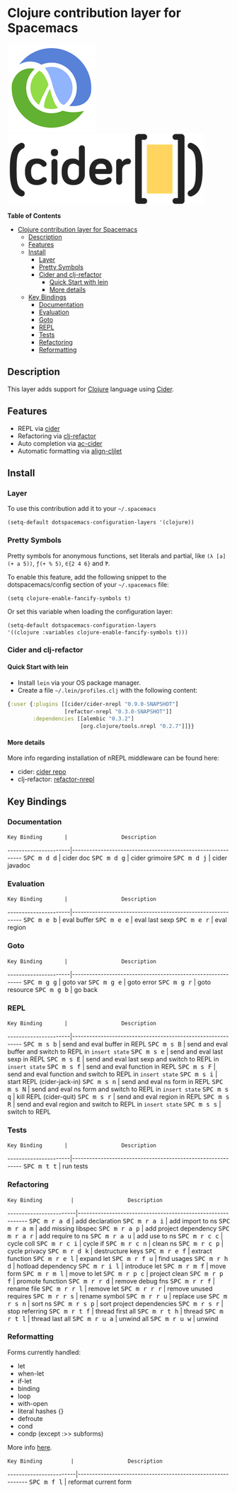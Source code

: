 # Clojure contribution layer for Spacemacs

![logo_clojure](img/clojure.png) ![logo_cider](img/cider.png)

<!-- markdown-toc start - Don't edit this section. Run M-x markdown-toc/generate-toc again -->
**Table of Contents**

- [Clojure contribution layer for Spacemacs](#clojure-contribution-layer-for-spacemacs)
    - [Description](#description)
    - [Features](#features)
    - [Install](#install)
        - [Layer](#layer)
        - [Pretty Symbols](#pretty-symbols)
        - [Cider and clj-refactor](#cider-and-clj-refactor)
            - [Quick Start with lein](#quick-start-with-lein)
            - [More details](#more-details)
    - [Key Bindings](#key-bindings)
        - [Documentation](#documentation)
        - [Evaluation](#evaluation)
        - [Goto](#goto)
        - [REPL](#repl)
        - [Tests](#tests)
        - [Refactoring](#refactoring)
        - [Reformatting](#reformatting)

<!-- markdown-toc end -->

## Description

This layer adds support for [Clojure][] language using [Cider][].

## Features

- REPL via [cider][]
- Refactoring via [clj-refactor][]
- Auto completion via [ac-cider][]
- Automatic formatting via [align-cljlet][]

## Install

### Layer

To use this contribution add it to your `~/.spacemacs`

```elisp
(setq-default dotspacemacs-configuration-layers '(clojure))
```

### Pretty Symbols

Pretty symbols for anonymous functions, set literals and partial, like `(λ [a] (+ a 5))`, `ƒ(+ % 5)`, `∈{2 4 6}` and `Ƥ`.

To enable this feature, add the following snippet to the dotspacemacs/config
section of your `~/.spacemacs` file:

```elisp
(setq clojure-enable-fancify-symbols t)
```

Or set this variable when loading the configuration layer:
```elisp
(setq-default dotspacemacs-configuration-layers
'((clojure :variables clojure-enable-fancify-symbols t)))
```

### Cider and clj-refactor

#### Quick Start with lein

- Install `lein` via your OS package manager.
- Create a file `~/.lein/profiles.clj` with the following content:

```clj
{:user {:plugins [[cider/cider-nrepl "0.9.0-SNAPSHOT"]
                  [refactor-nrepl "0.3.0-SNAPSHOT"]]
        :dependencies [[alembic "0.3.2"]
                       [org.clojure/tools.nrepl "0.2.7"]]}}
```

#### More details

More info regarding installation of nREPL middleware can be found here:
- cider: [cider repo][cider_install]
- clj-refactor: [refactor-nrepl][]

## Key Bindings

### Documentation

    Key Binding       |                 Description
----------------------|------------------------------------------------------------
<kbd>SPC m d d</kbd>  | cider doc
<kbd>SPC m d g</kbd>  | cider grimoire
<kbd>SPC m d j</kbd>  | cider javadoc

### Evaluation

    Key Binding       |                 Description
----------------------|------------------------------------------------------------
<kbd>SPC m e b</kbd>  | eval buffer
<kbd>SPC m e e</kbd>  | eval last sexp
<kbd>SPC m e r</kbd>  | eval region

### Goto

    Key Binding       |                 Description
----------------------|------------------------------------------------------------
<kbd>SPC m g g</kbd>  | goto var
<kbd>SPC m g e</kbd>  | goto error
<kbd>SPC m g r</kbd>  | goto resource
<kbd>SPC m g b</kbd>  | go back

### REPL

    Key Binding       |                 Description
----------------------|------------------------------------------------------------
<kbd>SPC m s b</kbd>  | send and eval buffer in REPL
<kbd>SPC m s B</kbd>  | send and eval buffer and switch to REPL in `insert state`
<kbd>SPC m s e</kbd>  | send and eval last sexp in REPL
<kbd>SPC m s E</kbd>  | send and eval last sexp and switch to REPL in `insert state`
<kbd>SPC m s f</kbd>  | send and eval function in REPL
<kbd>SPC m s F</kbd>  | send and eval function and switch to REPL in `insert state`
<kbd>SPC m s i</kbd>  | start REPL (cider-jack-in)
<kbd>SPC m s n</kbd>  | send and eval ns form in REPL
<kbd>SPC m s N</kbd>  | send and eval ns form and switch to REPL in `insert state`
<kbd>SPC m s q</kbd>  | kill REPL (cider-quit)
<kbd>SPC m s r</kbd>  | send and eval region in REPL
<kbd>SPC m s R</kbd>  | send and eval region and switch to REPL in `insert state`
<kbd>SPC m s s</kbd>  | switch to REPL

### Tests

    Key Binding       |                 Description
----------------------|------------------------------------------------------------
<kbd>SPC m t t</kbd>  | run tests

### Refactoring

    Key Binding         |                 Description
------------------------|------------------------------------------------------------
<kbd>SPC m r a d</kbd>  | add declaration
<kbd>SPC m r a i</kbd>  | add import to ns
<kbd>SPC m r a m</kbd>  | add missing libspec
<kbd>SPC m r a p</kbd>  | add project dependency
<kbd>SPC m r a r</kbd>  | add require to ns
<kbd>SPC m r a u</kbd>  | add use to ns
<kbd>SPC m r c c</kbd>  | cycle coll
<kbd>SPC m r c i</kbd>  | cycle if
<kbd>SPC m r c n</kbd>  | clean ns
<kbd>SPC m r c p</kbd>  | cycle privacy
<kbd>SPC m r d k</kbd>  | destructure keys
<kbd>SPC m r e f</kbd>  | extract function
<kbd>SPC m r e l</kbd>  | expand let
<kbd>SPC m r f u</kbd>  | find usages
<kbd>SPC m r h d</kbd>  | hotload dependency
<kbd>SPC m r i l</kbd>  | introduce let
<kbd>SPC m r m f</kbd>  | move form
<kbd>SPC m r m l</kbd>  | move to let
<kbd>SPC m r p c</kbd>  | project clean
<kbd>SPC m r p f</kbd>  | promote function
<kbd>SPC m r r d</kbd>  | remove debug fns
<kbd>SPC m r r f</kbd>  | rename file
<kbd>SPC m r r l</kbd>  | remove let
<kbd>SPC m r r r</kbd>  | remove unused requires
<kbd>SPC m r r s</kbd>  | rename symbol
<kbd>SPC m r r u</kbd>  | replace use
<kbd>SPC m r s n</kbd>  | sort ns
<kbd>SPC m r s p</kbd>  | sort project dependencies
<kbd>SPC m r s r</kbd>  | stop referring
<kbd>SPC m r t f</kbd>  | thread first all
<kbd>SPC m r t h</kbd>  | thread
<kbd>SPC m r t l</kbd>  | thread last all
<kbd>SPC m r u a</kbd>  | unwind all
<kbd>SPC m r u w</kbd>  | unwind

### Reformatting

Forms currently handled:
- let
- when-let
- if-let
- binding
- loop
- with-open
- literal hashes {}
- defroute
- cond
- condp (except :>> subforms)

More info [here][align-cljlet].

    Key Binding         |                 Description
------------------------|------------------------------------------------------------
<kbd>SPC m f l</kbd>      | reformat current form

[Clojure]: http://clojure.org
[Cider]: https://github.com/clojure-emacs/cider
[cider_install]: https://github.com/clojure-emacs/cider#installation
[clojure-mode]: https://github.com/clojure-emacs/clojure-mode
[clj-refactor]: https://github.com/clojure-emacs/clj-refactor.el
[ac-cider]: https://github.com/clojure-emacs/ac-cider
[align-cljlet]: https://github.com/gstamp/align-cljlet
[refactor-nrepl]: https://github.com/clojure-emacs/refactor-nrepl

